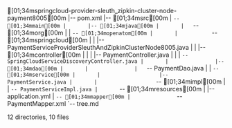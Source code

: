 [01;34mspringcloud-provider-sleuth_zipkin-cluster-node-payment8005[00m
|-- pom.xml
|-- [01;34msrc[00m
|   `-- [01;34mmain[00m
|       |-- [01;34mjava[00m
|       |   `-- [01;34morg[00m
|       |       `-- [01;34mopenatom[00m
|       |           `-- [01;34mspringcloud[00m
|       |               |-- PaymentServiceProviderSleuthAndZipkinClusterNode8005.java
|       |               |-- [01;34mcontroller[00m
|       |               |   |-- PaymentController.java
|       |               |   `-- SpringCloudServiceDiscoveryController.java
|       |               |-- [01;34mdao[00m
|       |               |   `-- PaymentDao.java
|       |               `-- [01;34mservice[00m
|       |                   |-- PaymentService.java
|       |                   `-- [01;34mimpl[00m
|       |                       `-- PaymentServiceImpl.java
|       `-- [01;34mresources[00m
|           |-- application.yml
|           `-- [01;34mmapper[00m
|               `-- PaymentMapper.xml
`-- tree.md

12 directories, 10 files
